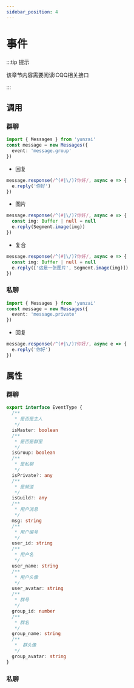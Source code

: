 ```yaml
---
sidebar_position: 4
---
```


# 事件

:::tip 提示

该章节内容需要阅读ICQQ相关接口

:::

## 调用

### 群聊

```ts
import { Messages } from 'yunzai'
const message = new Messages({
  event: 'message.group'
})
```

- 回复

```ts
message.response(/^(#|\/)?你好/, async e => {
  e.reply('你好')
})
```

- 图片

```ts
message.response(/^(#|\/)?你好/, async e => {
  const img: Buffer | null = null
  e.reply(Segment.image(img))
})
```

- 复合

```ts
message.response(/^(#|\/)?你好/, async e => {
  const img: Buffer | null = null
  e.reply(['这是一张图片', Segment.image(img)])
})
```

### 私聊

```ts
import { Messages } from 'yunzai'
const message = new Messages({
  event: 'message.private'
})
```

- 回复

```ts
message.response(/^(#|\/)?你好/, async e => {
  e.reply('你好')
})
```

## 属性

### 群聊

```ts
export interface EventType {
  /**
   * 是否是主人
   */
  isMaster: boolean
  /**
   * 是否是群里
   */
  isGroup: boolean
  /**
   * 是私聊
   */
  isPrivate?: any
  /**
   * 是频道
   */
  isGuild?: any
  /**
   * 用户消息
   */
  msg: string
  /**
   * 用户编号
   */
  user_id: string
  /**
   * 用户名
   */
  user_name: string
  /**
   * 用户头像
   */
  user_avatar: string
  /**
   * 群号
   */
  group_id: number
  /**
   * 群名
   */
  group_name: string
  /**
   *  群头像
   */
  group_avatar: string
}
```

### 私聊
